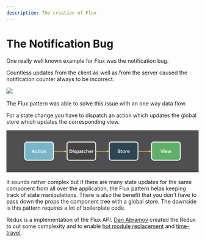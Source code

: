 ```yaml
---
description: The creation of Flux
---
```


# The Notification Bug

One really well known example for Flux was the notification bug.

Countless updates from the client as well as from the server caused the notification counter always to be incorrect.

![](https://encrypted-tbn0.gstatic.com/images?q=tbn:ANd9GcQZg7-aVRfctv-NUbESjrQJJDrn_GESCDvHByDpK-XPi_HyQ_Mr_w&s)

The Flux pattern was able to solve this issue with an one way data flow.

For a state change you have to dispatch an action which updates the global store which updates the corresponding view.

![](.gitbook/assets/flux-simple-f8-diagram-1300w.png)

It sounds rather complex but if there are many state updates for the same component from all over the application, the Flux pattern helps keeping track of state manipulations. There is also the benefit that you don't have to pass down the props the component tree with a global store. The downside is this pattern requires a lot of boilerplate code.

Redux is a implementation of the Flux API. [Dan Abramov](https://github.com/gaearon) created the Redux to cut some complexity and to enable [hot module replacement](https://webpack.js.org/concepts/hot-module-replacement/) and [time-travel](https://medium.com/the-web-tub/time-travel-in-react-redux-apps-using-the-redux-devtools-5e94eba5e7c0).



